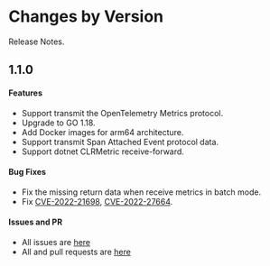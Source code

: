 Changes by Version
==================
Release Notes.

1.1.0
------------------
#### Features
* Support transmit the OpenTelemetry Metrics protocol.
* Upgrade to GO 1.18.
* Add Docker images for arm64 architecture.
* Support transmit Span Attached Event protocol data.
* Support dotnet CLRMetric receive-forward.

#### Bug Fixes
* Fix the missing return data when receive metrics in batch mode.
* Fix [CVE-2022-21698](https://avd.aquasec.com/nvd/cve-2022-21698), [CVE-2022-27664](https://avd.aquasec.com/nvd/cve-2022-27664).

#### Issues and PR
- All issues are [here](https://github.com/apache/skywalking/milestone/143?closed=1)
- All and pull requests are [here](https://github.com/apache/skywalking-satellite/pulls?q=is%3Apr+milestone%3A1.1.0+is%3Aclosed)
